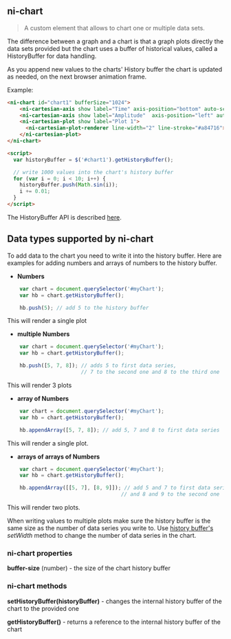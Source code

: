 ## ni-chart

> A custom element that allows to chart one or multiple data sets.

The difference between a graph and a chart is that a graph plots directly the data
sets provided but the chart uses a buffer of historical values, called a
HistoryBuffer for data handling.

As you append new values to the charts' History buffer the chart is updated as
needed, on the next browser animation frame.

Example:

```html
<ni-chart id="chart1" bufferSize="1024">
    <ni-cartesian-axis show label="Time" axis-position="bottom" auto-scale></ni-cartesian-axis>
    <ni-cartesian-axis show label="Amplitude"  axis-position="left" auto-scale></ni-cartesian-axis>
    <ni-cartesian-plot show label="Plot 1">
      <ni-cartesian-plot-renderer line-width="2" line-stroke="#a84716"></ni-cartesian-plot-renderer>
    </ni-cartesian-plot>
</ni-chart>

<script>
  var historyBuffer = $('#chart1').getHistoryBuffer();

  // write 1000 values into the chart's history buffer
  for (var i = 0; i < 10; i++) {
    historyBuffer.push(Math.sin(i));
    i += 0.01;
  }
</script>
```

The HistoryBuffer API is described [here](historyBuffer.md).

## Data types supported by ni-chart

To add data to the chart you need to write it into the history buffer. Here are
examples for adding numbers and arrays of numbers to the history buffer.

* **Numbers**
```js
    var chart = document.querySelector('#myChart');
    var hb = chart.getHistoryBuffer();

    hb.push(5); // add 5 to the history buffer
```
This will render a single plot

* **multiple Numbers**
```js
    var chart = document.querySelector('#myChart');
    var hb = chart.getHistoryBuffer();

    hb.push([5, 7, 8]); // adds 5 to first data series,
                        // 7 to the second one and 8 to the third one
```
This will render 3 plots

* **array of Numbers**
```js
    var chart = document.querySelector('#myChart');
    var hb = chart.getHistoryBuffer();

    hb.appendArray([5, 7, 8]); // add 5, 7 and 8 to first data series
```
This will render a single plot.

* **arrays of arrays of Numbers**
```js
    var chart = document.querySelector('#myChart');
    var hb = chart.getHistoryBuffer();

    hb.appendArray([[5, 7], [8, 9]]); // add 5 and 7 to first data series
                                     // and 8 and 9 to the second one
```
This will render two plots.


When writing values to multiple plots make sure the history buffer is the same
size as the number of data series you write to. Use [history buffer's](historyBuffer.md) *setWidth*
method to change the number of data series in the chart.


### ni-chart properties

**buffer-size** (number) - the size of the chart history buffer 

### ni-chart methods

**setHistoryBuffer(historyBuffer)** - changes the internal history buffer
   of the chart to the provided one

**getHistoryBuffer()** - returns a reference to the internal history
   buffer of the chart
